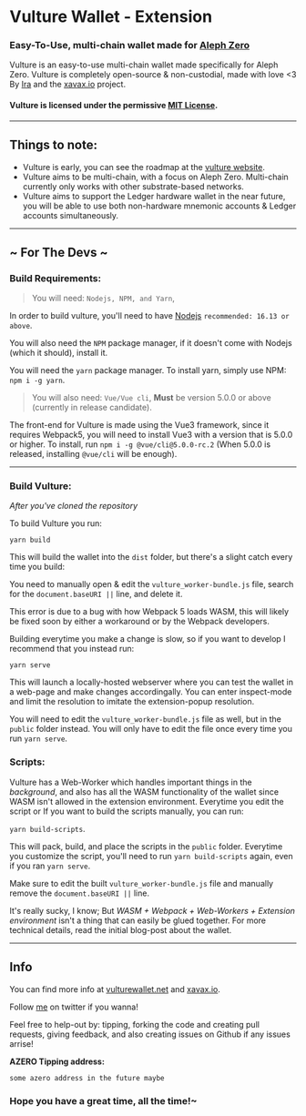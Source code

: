 # Vulture Wallet - Extension
### Easy-To-Use, multi-chain wallet made for [Aleph Zero](alephzero.org)


Vulture is an easy-to-use multi-chain wallet made specifically for Aleph Zero. Vulture is completely open-source & non-custodial, made with love <3 By [Ira](https://twitter/diinkitheimp) and the [xavax.io](https://www.xavax.io) project.

#### Vulture is licensed under the permissive [MIT License](https://mit-license.org/).
___
## Things to note:
* Vulture is early, you can see the roadmap at the [vulture website](https://vulturewallet.net).
* Vulture aims to be multi-chain, with a focus on Aleph Zero. Multi-chain currently only works with
other substrate-based networks.
* Vulture aims to support the Ledger hardware wallet in the near future, you will be able to use both non-hardware mnemonic accounts & Ledger accounts simultaneously.

___

## ~ For The Devs ~


### Build Requirements:
> You will need: `Nodejs, NPM, and Yarn`,

In order to build vulture, you'll need to have [Nodejs](https://nodejs.org/en/) `recommended: 16.13 or above`.

You will also need the `NPM` package manager, if it doesn't come with Nodejs (which it should), install it.

You will need the `yarn` package manager. To install yarn, simply use NPM:  `npm i -g yarn`.

> You will also need: `Vue/Vue cli`, **Must** be version 5.0.0 or above (currently in release candidate).

The front-end for Vulture is made using the Vue3 framework, since it requires Webpack5, you will need to install Vue3 with a version that is 5.0.0 or higher.
To install, run `npm i -g @vue/cli@5.0.0-rc.2` (When 5.0.0 is released, installing `@vue/cli` will be enough).

___

### Build Vulture:
*After you've cloned the repository*

To build Vulture you run:

`yarn build`

This will build the wallet into the `dist` folder, but there's a slight catch every time you build:

You need to manually
open & edit the `vulture_worker-bundle.js` file, search for the `document.baseURI ||` line, and delete it.

This error is due to a bug with how Webpack 5 loads WASM, this will likely be fixed soon by either a workaround or by the Webpack developers.


Building everytime you make a change is slow, so if you want to develop I recommend that you instead run:


`yarn serve`

This will launch a locally-hosted webserver where you can test the wallet in a web-page and make changes accordingally. You can enter inspect-mode and limit the resolution to imitate the extension-popup resolution.

You will need to edit the `vulture_worker-bundle.js` file as well, but in the `public` folder instead. You will only have to edit the file once every time you run `yarn serve`.

### Scripts:
Vulture has a Web-Worker which handles important things in the *background*, and also has all the WASM functionality of the wallet since WASM isn't allowed in the extension environment. Everytime you edit the script or If you want to build the scripts manually, you can run:

`yarn build-scripts`.

This will pack, build, and place the scripts in the `public` folder. Everytime you customize the script, you'll need to run `yarn build-scripts` again, even if you ran `yarn serve`.

Make sure to edit the built `vulture_worker-bundle.js` file and manually remove the `document.baseURI ||` line.

It's really sucky, I know; But *WASM + Webpack + Web-Workers + Extension environment* isn't a thing that can easily be glued together. For more technical details, read the initial blog-post about the wallet.
___

## Info
You can find more info at [vulturewallet.net](https://vulturewallet.net) and [xavax.io](https://www.xavax.io).

Follow [me](https://twitter/DiinkiTheImp) on twitter if you wanna!

Feel free to help-out by: tipping, forking the code and creating pull requests, giving feedback, and also creating issues on Github if any issues arrise!

**AZERO Tipping address:**

`some azero address in the future maybe`


### Hope you have a great time, all the time!~

